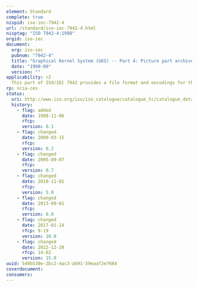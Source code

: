 ```yaml
---
element: Standard
complete: true
nispid: iso-iec-7942-4
url: /standard/iso-iec-7942-4.html
nisptag: "ISO 7942-4:1998"
orgid: iso-iec
document:
  org: iso-iec
  pubnum: "7942-4"
  title: "Graphical Kernel System (GKS) -- Part 4: Picture part archive"
  date: "1998-09"
  version: ""
applicability: >2
  This part of ISO/IEC 7942 provides a file format and encodings for the storage and retrieval of GKS-94 picture parts. It is based on Part 2 of ISO/IEC 7942, the NDC metafile, which is itself an extension of the Computer Graphics Metafile, Version 4 defined by ISO/IEC 8632 1992/Amd.2  1995 (all parts).
rp: ncia-ces
status:
  uri: http://www.iso.org/iso/iso_catalogue/catalogue_tc/catalogue_detail.htm?csnumber=24748
  history: 
    - flag: added
      date: 1998-11-06
      rfcp: 
      version: 0.1
    - flag: changed
      date: 2000-03-15
      rfcp: 
      version: 0.2
    - flag: changed
      date: 2005-09-07
      rfcp: 
      version: 0.7
    - flag: changed
      date: 2010-11-01
      rfcp: 
      version: 5.0
    - flag: changed
      date: 2013-09-01
      rfcp: 
      version: 8.0
    - flag: changed
      date: 2017-01-14
      rfcp: 9-19
      version: 10.0
    - flag: changed
      date: 2022-12-20
      rfcp: 14-62
      version: 15.0
uuid: 549b530e-2bc2-4ac3-ab91-59eaaf2e7684
coverdocument:
consumers:
---
```


